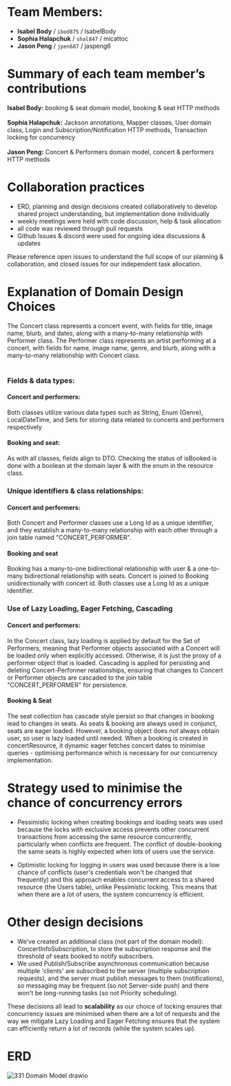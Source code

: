 # Team Members:
- **Isabel Body** / `ibod875` / IsabelBody
- **Sophia Halapchuk** / `shal847` / micattoc
- **Jason Peng** / `jpen687` / jaspeng6


# Summary of each team member’s contributions
**Isabel Body:** booking & seat domain model, booking & seat HTTP methods
<br><br>**Sophia Halapchuk:** Jackson annotations, Mapper classes, User domain class, Login and Subscription/Notification HTTP methods, Transaction locking for concurrency
<br><br>**Jason Peng:** Concert & Performers domain model, concert & performers HTTP methods


# Collaboration practices 
- ERD, planning and design decisions created collaboratively to develop shared project understanding, but implementation done individually 
- weekly meetings were held with code discussion, help & task allocation  
- all code was reviewed through pull requests
- Github Issues & discord were used for ongoing idea discussions & updates 

Please reference open issues to understand the full scope of our planning & collaboration, and closed issues for our independent task allocation.

# Explanation of Domain Design Choices 
 The Concert class represents a concert event, with fields for title, image name, blurb, and dates, along with a many-to-many relationship with Performer class. The Performer class represents an artist performing at a concert, with fields for name, image name, genre, and blurb, along with a many-to-many relationship with Concert class. <br><br>
 ### Fields & data types:
#### Concert and performers: 
Both classes utilize various data types such as String, Enum (Genre), LocalDateTime, and Sets for storing data related to concerts and performers respectively
#### Booking and seat:
As with all classes, fields align to DTO. Checking the status of isBooked is done with a boolean at the domain layer & with the enum in the resource class. 

### Unique identifiers & class relationships:
#### Concert and performers: 
Both Concert and Performer classes use a Long Id as a unique identifier, and they establish a many-to-many relationship with each other through a join table named "CONCERT_PERFORMER".

#### Booking and seat
Booking has a many-to-one bidirectional relationship with user & a one-to-many bidirectional relationship with seats. Concert is joined to Booking unidirectionally with concert id.
Both classes use a Long Id as a unique identifier.

### Use of Lazy Loading, Eager Fetching, Cascading
#### Concert and performers: 
In the Concert class, lazy loading is applied by default for the Set of Performers, meaning that Performer objects associated with a Concert will be loaded only when explicitly accessed. Otherwise, it is just the proxy of a performer object that is loaded.  Cascading is applied for persisting and deleting Concert-Performer relationships, ensuring that changes to Concert or Performer objects are cascaded to the join table "CONCERT_PERFORMER" for persistence. 
#### Booking & Seat
The seat collection has cascade style persist so that changes in booking lead to changes in seats. As seats & booking are always used in conjunct, seats are eager loaded. However, a booking object does not always obtain user, so user is lazy loaded until needed. 
When a booking is created in concertResource, it dynamic eager fetches concert dates to minimise queries - optimising performance which is necessary for our concurrency implementation. 


# Strategy used to minimise the chance of concurrency errors
- Pessimistic locking when creating bookings and loading seats was used because the locks with exclusive access prevents other concurrent transactions from accessing the same resource concurrently, particularly when conflicts are frequent. The conflict of double-booking the same seats is highly expected when lots of users use the service.
  
- Optimistic locking for logging in users was used because there is a low chance of conflicts (user's credentials won't be changed that frequently) and this approach enables concurrent access to a shared resource (the Users table), unlike Pessimistic locking. This means that when there are a lot of users, the system concurrency is efficient. 


# Other design decisions 
- We've created an additional class (not part of the domain model): ConcertInfoSubscription, to store the subscription response and the threshold of seats booked to notify subscribers.
- We used Publish/Subscribe asynchronous communication because multiple 'clients' are subscribed to the server (multiple subscription requests), and the server must publish messages to them (notifications), so messaging may be frequent (so not Server-side push) and there won't be long-running tasks (so not Priority scheduling).


These decisions all lead to **scalability** as our choice of locking ensures that concurrency issues are minimised when there are a lot of requests and the way we mitigate Lazy Loading and Eager Fetching ensures that the system can efficiently return a lot of records (while the system scales up).


# ERD 
![331 Domain Model drawio](https://github.com/CS331-2024/project-project-5/assets/140023141/374d49bb-91d4-44e4-a3fa-8567cf0e356d)

